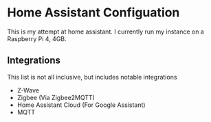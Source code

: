 # Home Assistant Configuation

This is my attempt at home assistant.  I currently run my instance on a Raspberry Pi 4, 4GB.


## Integrations
This list is not all inclusive, but includes notable integrations
- Z-Wave
- Zigbee (Via Zigbee2MQTT)
- Home Assistant Cloud (For Google Assistant)
- MQTT

